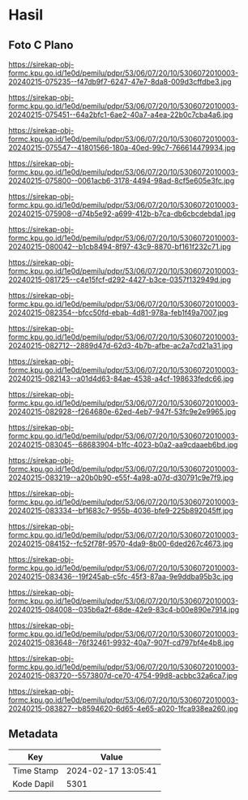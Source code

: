 # Hasil

## Foto C Plano

https://sirekap-obj-formc.kpu.go.id/1e0d/pemilu/pdpr/53/06/07/20/10/5306072010003-20240215-075235--f47db9f7-6247-47e7-8da8-009d3cffdbe3.jpg

https://sirekap-obj-formc.kpu.go.id/1e0d/pemilu/pdpr/53/06/07/20/10/5306072010003-20240215-075451--64a2bfc1-6ae2-40a7-a4ea-22b0c7cba4a6.jpg

https://sirekap-obj-formc.kpu.go.id/1e0d/pemilu/pdpr/53/06/07/20/10/5306072010003-20240215-075547--41801566-180a-40ed-99c7-766614479934.jpg

https://sirekap-obj-formc.kpu.go.id/1e0d/pemilu/pdpr/53/06/07/20/10/5306072010003-20240215-075800--0061acb6-3178-4494-98ad-8cf5e605e3fc.jpg

https://sirekap-obj-formc.kpu.go.id/1e0d/pemilu/pdpr/53/06/07/20/10/5306072010003-20240215-075908--d74b5e92-a699-412b-b7ca-db6cbcdebda1.jpg

https://sirekap-obj-formc.kpu.go.id/1e0d/pemilu/pdpr/53/06/07/20/10/5306072010003-20240215-080042--b1cb8494-8f97-43c9-8870-bf161f232c71.jpg

https://sirekap-obj-formc.kpu.go.id/1e0d/pemilu/pdpr/53/06/07/20/10/5306072010003-20240215-081725--c4e15fcf-d292-4427-b3ce-0357f132949d.jpg

https://sirekap-obj-formc.kpu.go.id/1e0d/pemilu/pdpr/53/06/07/20/10/5306072010003-20240215-082354--bfcc50fd-ebab-4d81-978a-feb1f49a7007.jpg

https://sirekap-obj-formc.kpu.go.id/1e0d/pemilu/pdpr/53/06/07/20/10/5306072010003-20240215-082712--2889d47d-62d3-4b7b-afbe-ac2a7cd21a31.jpg

https://sirekap-obj-formc.kpu.go.id/1e0d/pemilu/pdpr/53/06/07/20/10/5306072010003-20240215-082143--a01d4d63-84ae-4538-a4cf-198633fedc66.jpg

https://sirekap-obj-formc.kpu.go.id/1e0d/pemilu/pdpr/53/06/07/20/10/5306072010003-20240215-082928--f264680e-62ed-4eb7-947f-53fc9e2e9965.jpg

https://sirekap-obj-formc.kpu.go.id/1e0d/pemilu/pdpr/53/06/07/20/10/5306072010003-20240215-083045--68683904-b1fc-4023-b0a2-aa9cdaaeb6bd.jpg

https://sirekap-obj-formc.kpu.go.id/1e0d/pemilu/pdpr/53/06/07/20/10/5306072010003-20240215-083219--a20b0b90-e55f-4a98-a07d-d30791c9e7f9.jpg

https://sirekap-obj-formc.kpu.go.id/1e0d/pemilu/pdpr/53/06/07/20/10/5306072010003-20240215-083334--bf1683c7-955b-4036-bfe9-225b892045ff.jpg

https://sirekap-obj-formc.kpu.go.id/1e0d/pemilu/pdpr/53/06/07/20/10/5306072010003-20240215-084152--fc52f78f-9570-4da9-8b00-6ded267c4673.jpg

https://sirekap-obj-formc.kpu.go.id/1e0d/pemilu/pdpr/53/06/07/20/10/5306072010003-20240215-083436--19f245ab-c5fc-45f3-87aa-9e9ddba95b3c.jpg

https://sirekap-obj-formc.kpu.go.id/1e0d/pemilu/pdpr/53/06/07/20/10/5306072010003-20240215-084008--035b6a2f-68de-42e9-83c4-b00e890e7914.jpg

https://sirekap-obj-formc.kpu.go.id/1e0d/pemilu/pdpr/53/06/07/20/10/5306072010003-20240215-083648--76f32461-9932-40a7-907f-cd797bf4e4b8.jpg

https://sirekap-obj-formc.kpu.go.id/1e0d/pemilu/pdpr/53/06/07/20/10/5306072010003-20240215-083720--5573807d-ce70-4754-99d8-acbbc32a6ca7.jpg

https://sirekap-obj-formc.kpu.go.id/1e0d/pemilu/pdpr/53/06/07/20/10/5306072010003-20240215-083827--b8594620-6d65-4e65-a020-1fca938ea260.jpg


## Metadata

| Key        | Value               |
| ---------- | ------------------- |
| Time Stamp | 2024-02-17 13:05:41 |
| Kode Dapil | 5301                |



